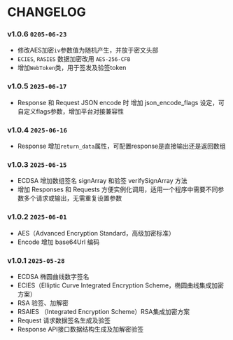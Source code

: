 CHANGELOG
=========

### v1.0.6 `0205-06-23`
* 修改AES加密`iv`参数值为随机产生，并放于密文头部
* `ECIES`, `RASIES` 数据加密改用 `AES-256-CFB`
* 增加`WebToken`类，用于签发及验签token

### v1.0.5 `2025-06-17`
* Response 和 Request JSON encode 时 增加 json_encode_flags 设定，可自定义flags参数，增加平台对接兼容性

### v1.0.4 `2025-06-16`
* Response 增加`return_data`属性，可配置response是直接输出还是返回数组

### v1.0.3 `2025-06-15`
* ECDSA 增加数组签名 signArray 和验签 verifySignArray 方法
* 增加 Responses 和 Requests 方便实例化调用，适用一个程序中需要不同参数多个请求或输出，无需重复设置参数

### v1.0.2 `2025-06-01`
* AES（Advanced Encryption Standard，高级加密标准）
* Encode 增加 base64Url 编码

### v1.0.1 `2025-05-28`
* ECDSA 椭圆曲线数字签名
* ECIES（Elliptic Curve Integrated Encryption Scheme，椭圆曲线集成加密方案）
* RSA 验签、加解密
* RSAIES （Integrated Encryption Scheme）RSA集成加密方案
* Request 请求数据签名生成及验签
* Response API接口数据结构生成及加解密验签